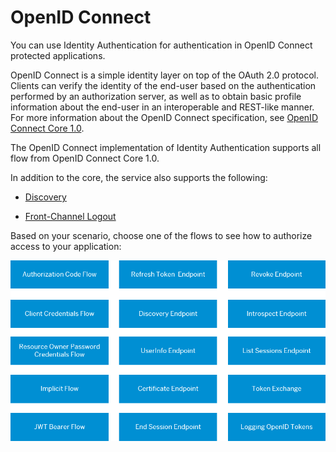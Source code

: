 <!-- loioa789c9c8c0f5439da8c30b5d9e43bece -->

# OpenID Connect

You can use Identity Authentication for authentication in OpenID Connect protected applications.

OpenID Connect is a simple identity layer on top of the OAuth 2.0 protocol. Clients can verify the identity of the end-user based on the authentication performed by an authorization server, as well as to obtain basic profile information about the end-user in an interoperable and REST-like manner. For more information about the OpenID Connect specification, see [OpenID Connect Core 1.0](https://openid.net/specs/openid-connect-core-1_0.html).

The OpenID Connect implementation of Identity Authentication supports all flow from OpenID Connect Core 1.0.

In addition to the core, the service also supports the following:

-   [Discovery](https://openid.net/specs/openid-connect-discovery-1_0.html)

-   [Front-Channel Logout](https://openid.net/specs/openid-connect-frontchannel-1_0.html)


Based on your scenario, choose one of the flows to see how to authorize access to your application:



![](images/Image_Map_OpenID_Connect_Flows_bf0a821.png)

